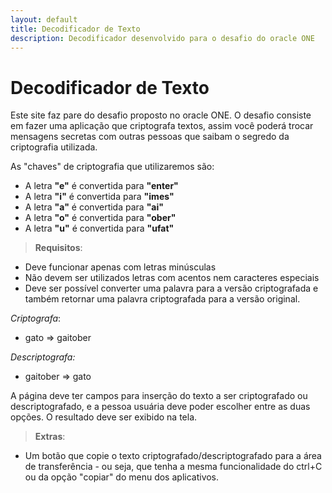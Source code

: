 ```yaml
---
layout: default
title: Decodificador de Texto
description: Decodificador desenvolvido para o desafio do oracle ONE
---
```


# Decodificador de Texto

Este site faz pare do desafio proposto no oracle ONE. O desafio consiste em fazer uma aplicação que criptografa textos, assim você poderá trocar mensagens secretas com outras pessoas que saibam o segredo da criptografia utilizada.

As "chaves" de criptografia que utilizaremos são:
- A letra **"e"** é convertida para **"enter"**
- A letra **"i"** é convertida para **"imes"**
- A letra **"a"** é convertida para **"ai"**
- A letra **"o"** é convertida para **"ober"**
- A letra **"u"** é convertida para **"ufat"**

> **Requisitos**:

- Deve funcionar apenas com letras minúsculas
- Não devem ser utilizados letras com acentos nem caracteres especiais
- Deve ser possível converter uma palavra para a versão criptografada e também retornar uma palavra criptografada para a versão original.

*Criptografa*:
- gato => gaitober

*Descriptografa:* 
- gaitober => gato


A página deve ter campos para inserção do texto a ser criptografado ou descriptografado, e a pessoa usuária deve poder escolher entre as duas opções. O resultado deve ser exibido na tela.

>**Extras**:
- Um botão que copie o texto criptografado/descriptografado para a área de transferência - ou seja, que tenha a mesma funcionalidade do ctrl+C ou da opção "copiar" do menu dos aplicativos.